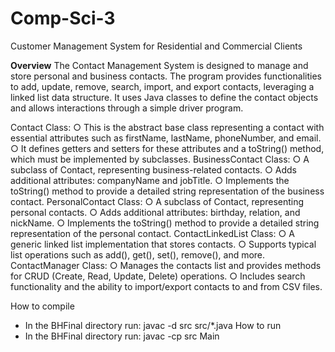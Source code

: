 # Comp-Sci-3
 Customer Management System for Residential and Commercial Clients

**Overview**
The Contact Management System is designed to manage and store personal and business contacts. The program provides functionalities to add, update, remove, search, import, and export contacts, leveraging a linked list data structure. It uses Java classes to define the contact objects and allows interactions through a simple driver program.


Contact Class:
○	This is the abstract base class representing a contact with essential attributes such as firstName, lastName, phoneNumber, and email.
○	It defines getters and setters for these attributes and a toString() method, which must be implemented by subclasses.
BusinessContact Class:
○	A subclass of Contact, representing business-related contacts.
○	Adds additional attributes: companyName and jobTitle.
○	Implements the toString() method to provide a detailed string representation of the business contact.
PersonalContact Class:
○	A subclass of Contact, representing personal contacts.
○	Adds additional attributes: birthday, relation, and nickName.
○	Implements the toString() method to provide a detailed string representation of the personal contact.
ContactLinkedList<T> Class:
○	A generic linked list implementation that stores contacts.
○	Supports typical list operations such as add(), get(), set(), remove(), and more.
ContactManager Class:
○	Manages the contacts list and provides methods for CRUD (Create, Read, Update, Delete) operations.
○	Includes search functionality and the ability to import/export contacts to and from CSV files.

How to compile
- In the BHFinal directory run: javac -d src src/*.java
How to run
- In the BHFinal directory run: javac -cp src Main
